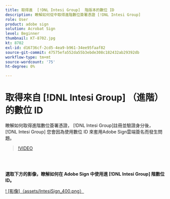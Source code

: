 ```yaml
---
title: 取得進  [!DNL Intesi Group]  階版本的數位 ID
description: 瞭解如何從中取得進階數位簽署憑證 [!DNL Intesi Group]
role: User
product: adobe sign
solution: Acrobat Sign
level: Beginner
thumbnail: KT-8702.jpg
kt: 8702
exl-id: d16736cf-2cd5-4ea9-b961-34ee95faaf82
source-git-commit: 47575efa552da55b3ebde308c182432ab29392db
workflow-type: tm+mt
source-wordcount: '75'
ht-degree: 0%

---
```


# 取得來自 [!DNL Intesi Group] （進階） 的數位 ID

瞭解如何取得進階數位簽署憑證， [!DNL Intesi Group]註冊並驗證身分後， [!DNL Intesi Group] 您會因為使用數位 ID 來套用Adobe Sign雲端簽名而發生問題。

>[!VIDEO](https://video.tv.adobe.com/v/337065?hidetitle=true)

<br> 

**選取下方的影像，瞭解如何在 Adobe Sign 中使用進 [!DNL Intesi Group] 階數位 ID。**

[! [影像]（assets/IntesiSign_400.png）](intesi-sign.md)
